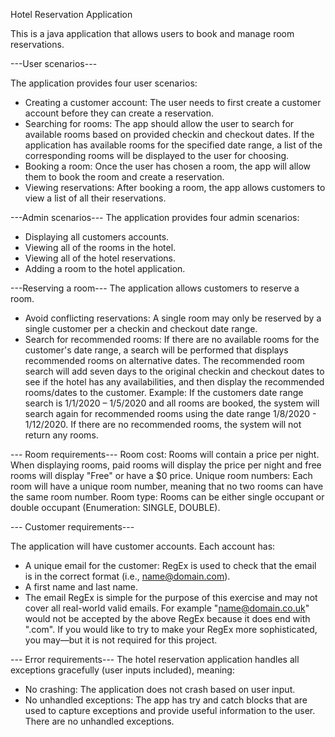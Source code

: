 Hotel Reservation Application

This is a java application that allows users to book and manage room reservations.

---User scenarios---

The application provides four user scenarios:

- Creating a customer account: The user needs to first create a customer account before they can create a reservation.
- Searching for rooms: The app should allow the user to search for available rooms based on provided checkin and checkout dates. If the application has available rooms for the specified date range, a list of the corresponding rooms will be displayed to the user for choosing.
- Booking a room: Once the user has chosen a room, the app will allow them to book the room and create a reservation.
- Viewing reservations: After booking a room, the app allows customers to view a list of all their reservations.

---Admin scenarios---
The application provides four admin scenarios:

- Displaying all customers accounts.
- Viewing all of the rooms in the hotel.
- Viewing all of the hotel reservations.
- Adding a room to the hotel application.

---Reserving a room---
The application allows customers to reserve a room. 
- Avoid conflicting reservations: A single room may only be reserved by a single customer per a checkin and checkout date range.
- Search for recommended rooms: If there are no available rooms for the customer's date range, a search will be performed that displays recommended rooms on alternative dates. The recommended room search will add seven days to the original checkin and checkout dates to see if the hotel has any availabilities, and then display the recommended rooms/dates to the customer.
Example: If the customers date range search is 1/1/2020 – 1/5/2020 and all rooms are booked, the system will search again    for recommended rooms using the date range 1/8/2020 - 1/12/2020. If there are no recommended rooms, the system will not     return any rooms.

--- Room requirements---
Room cost: Rooms will contain a price per night. When displaying rooms, paid rooms will display the price per night and free rooms will display "Free" or have a $0 price. Unique room numbers: Each room will have a unique room number, meaning that no two rooms can have the same room number. Room type: Rooms can be either single occupant or double occupant (Enumeration: SINGLE, DOUBLE).

--- Customer requirements---

The application will have customer accounts. Each account has:

- A unique email for the customer: RegEx is used to check that the email is in the correct format (i.e., name@domain.com).
- A first name and last name.
- The email RegEx is simple for the purpose of this exercise and may not cover all real-world valid emails.
For example "name@domain.co.uk" would not be accepted by the above RegEx because it does end with ".com". If you would like to try to make your RegEx more sophisticated, you may—but it is not required for this project.

--- Error requirements---
The hotel reservation application handles all exceptions gracefully (user inputs included), meaning:

- No crashing: The application does not crash based on user input.
- No unhandled exceptions: The app has try and catch blocks that are used to capture exceptions and provide useful information to the user. There are no unhandled exceptions.
